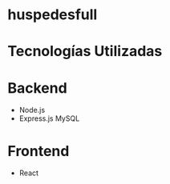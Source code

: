 # huspedesfull

# Tecnologías Utilizadas

# Backend
- Node.js
- Express.js
MySQL
# Frontend
- React
